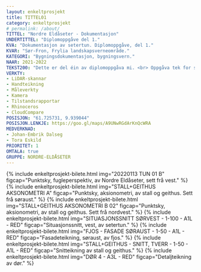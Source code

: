 ```yaml
---
layout: enkeltprosjekt
title: TITTEL01
category: enkeltprosjekt
# permalink: /about/
TITTEL: "Nordre Eldåseter - Dokumentasjon"
UNDERTITTEL: "Diplomoppgåve del 1."
KVA: "Dokumentasjon av setertun. Diplomoppgåve, del 1."
KVAR: "Sør-Fron, Frylia landskapsverneområde."
KATEGORI: "Bygningsdokumentasjon, bygningsvern."
NAAR: 2021-2022
TEKST200: "Dette er del éin av diplomoppgåva mi. <br> Oppgåva tek for seg ei gamal seter i Frylia landskapsvernområde, ei buffersone vest for Rondane nasjonalpark, i Sør-Fron kommune. Landskapsvernområdet emnar å ivareta kulturlandskapet, det biologiske mangfaldet og spesielt villreinen i Rondane. <br><br> Oppgåva er todelt. I denne delen dokumenterar eg det som er til stades i området, både av andre setre og brukseigedommar, verneområde og -hensyn. Eg dokumenterar Nordre Eldåseter slik ho står i dag, både reint objektivt og fysisk, og med eigne vurderingar. Eg har skanna heile setertunet og alle dei fire husa med LiDAR-skannar, og prosessert og teikna dette til målbare punktskyar og teikningar. <br><br> Dokumentasjonsmaterialet inkluderar landskapet, bygningane, det bygningstekniske og detaljar av konstruksjon, vindauge og dører. Og har òg produsert fire omfattande tilstandsrapportar, ein for kvart bygg, med inngåande instruksar og anbefalingar til reparasjonar og utbedringar. Dette er meint som eit hjelpemiddel for eigarane, og gjev dei moglegheita til å velgje kva dei meiner er viktigast."
VERKTY:
- LiDAR-skannar
- Handteikning
- Måleverkty
- Kamera
- Tilstandsrapportar
- Rhinoceros
- CloudCompare
POSISJON: "61.725731, 9.939044"
POSISJON.LENKJE: https://goo.gl/maps/A9UNwRGdArKnQcWRA
MEDVERKNAD:
- Johan-Embrik Dalseg
- Tora Eskild
PRIORITET: 1
OMTALA: true
GRUPPE: NORDRE-ELDÅSETER
---
```

{% include enkeltprosjekt-bilete.html   img="20220113 TUN 01 B"                                 figcap="Punktsky, fugleperspektiv, av Nordre Eldåseter, sett frå vest." %}
{% include enkeltprosjekt-bilete.html   img="STALL+GEITHUS AKSONOMETRI A"                       figcap="Punktsky, aksionometri, av stall og geithus. Sett frå søraust." %}
{% include enkeltprosjekt-bilete.html   img="STALL+GEITHUS AKSONOMETRI B 02"                    figcap="Punktsky, aksionometri, av stall og geithus. Sett frå nordvest." %}
{% include enkeltprosjekt-bilete.html   img="SITUASJONSSNITT SØRVEST - 1-100 - A1L - RED"       figcap="Situasjonssnitt, vest, av setertun." %}
{% include enkeltprosjekt-bilete.html   img="FJOS - FASADE SØRAUST - 1-50 - A1L - RED"          figcap="Fasadeteikning, søraust, av fjos." %}
{% include enkeltprosjekt-bilete.html   img="STALL+GEITHUS - SNITT, TVERR - 1-50 - A1L - RED"   figcap="Snitteikning av stall og geithus." %}
{% include enkeltprosjekt-bilete.html   img="DØR 4 - A3L - RED"                                 figcap="Detaljteikning av dør." %}